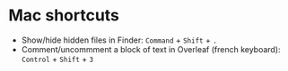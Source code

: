 # Mac shortcuts

- Show/hide hidden files in Finder: `Command` + `Shift` + `.`
- Comment/uncommment a block of text in Overleaf (french keyboard): `Control` + `Shift` + `3`